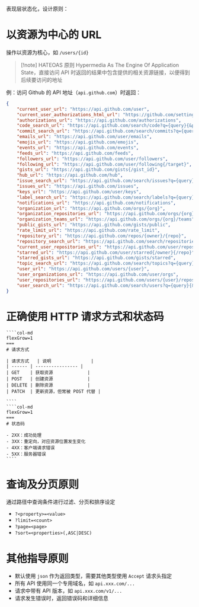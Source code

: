 表现层状态化，设计原则：

# 以资源为中心的 URL

操作以资源为核心，如 `/users/{id}`

> [!note] HATEOAS 原则
> Hypermedia As The Engine Of Application State，直接访问 API 时返回的结果中包含提供的相关资源链接，以便得到后续要访问的地址

例：访问 Github 的 API 地址（`api.github.com`）时返回：

```json title:api.github.com fold
{
    "current_user_url": "https://api.github.com/user",
    "current_user_authorizations_html_url": "https://github.com/settings/connections/applications{/client_id}",
    "authorizations_url": "https://api.github.com/authorizations",
    "code_search_url": "https://api.github.com/search/code?q={query}{&page,per_page,sort,order}",
    "commit_search_url": "https://api.github.com/search/commits?q={query}{&page,per_page,sort,order}",
    "emails_url": "https://api.github.com/user/emails",
    "emojis_url": "https://api.github.com/emojis",
    "events_url": "https://api.github.com/events",
    "feeds_url": "https://api.github.com/feeds",
    "followers_url": "https://api.github.com/user/followers",
    "following_url": "https://api.github.com/user/following{/target}",
    "gists_url": "https://api.github.com/gists{/gist_id}",
    "hub_url": "https://api.github.com/hub",
    "issue_search_url": "https://api.github.com/search/issues?q={query}{&page,per_page,sort,order}",
    "issues_url": "https://api.github.com/issues",
    "keys_url": "https://api.github.com/user/keys",
    "label_search_url": "https://api.github.com/search/labels?q={query}&repository_id={repository_id}{&page,per_page}",
    "notifications_url": "https://api.github.com/notifications",
    "organization_url": "https://api.github.com/orgs/{org}",
    "organization_repositories_url": "https://api.github.com/orgs/{org}/repos{?type,page,per_page,sort}",
    "organization_teams_url": "https://api.github.com/orgs/{org}/teams",
    "public_gists_url": "https://api.github.com/gists/public",
    "rate_limit_url": "https://api.github.com/rate_limit",
    "repository_url": "https://api.github.com/repos/{owner}/{repo}",
    "repository_search_url": "https://api.github.com/search/repositories?q={query}{&page,per_page,sort,order}",
    "current_user_repositories_url": "https://api.github.com/user/repos{?type,page,per_page,sort}",
    "starred_url": "https://api.github.com/user/starred{/owner}{/repo}",
    "starred_gists_url": "https://api.github.com/gists/starred",
    "topic_search_url": "https://api.github.com/search/topics?q={query}{&page,per_page}",
    "user_url": "https://api.github.com/users/{user}",
    "user_organizations_url": "https://api.github.com/user/orgs",
    "user_repositories_url": "https://api.github.com/users/{user}/repos{?type,page,per_page,sort}",
    "user_search_url": "https://api.github.com/search/users?q={query}{&page,per_page,sort,order}"
}
```

# 正确使用 HTTP 请求方式和状态码

`````col
````col-md
flexGrow=1
===
# 请求方式

| 请求方式   | 说明               |
| ------ | ---------------- |
| GET    | 获取资源             |
| POST   | 创建资源             |
| DELETE | 删除资源             |
| PATCH  | 更新资源，但常被 POST 代替 |

````
````col-md
flexGrow=1
===
# 状态码

- 2XX：成功处理
- 3XX：重定向，对应资源位置发生变化
- 4XX：客户端请求错误
- 5XX：服务器错误
````
`````

# 查询及分页原则

通过路径中查询条件进行过滤、分页和排序设定
- `?<property>=<value>`
- `?limit=<count>`
- `?page=<page>`
- `?sort=<properties>(,ASC|DESC)`

# 其他指导原则

- 默认使用 `json` 作为返回类型，需要其他类型使用 `Accept` 请求头指定
- 所有 API 使用同一个专用域名，如 `api.xxx.com/...`
- 请求中带有 API 版本，如 `api.xxx.com/v1/...`
- 请求发生错误时，返回错误码和详细信息

